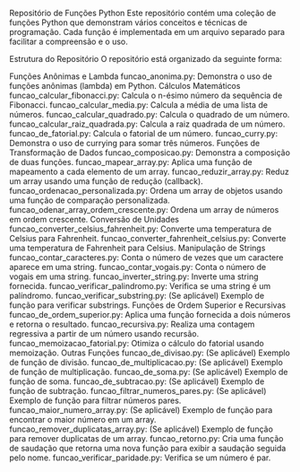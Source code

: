 Repositório de Funções Python
Este repositório contém uma coleção de funções Python que demonstram vários conceitos e técnicas de programação. Cada função é implementada em um arquivo separado para facilitar a compreensão e o uso.

Estrutura do Repositório
O repositório está organizado da seguinte forma:

Funções Anônimas e Lambda
funcao_anonima.py: Demonstra o uso de funções anônimas (lambda) em Python.
Cálculos Matemáticos
funcao_calcular_fibonacci.py: Calcula o n-ésimo número da sequência de Fibonacci.
funcao_calcular_media.py: Calcula a média de uma lista de números.
funcao_calcular_quadrado.py: Calcula o quadrado de um número.
funcao_calcular_raiz_quadrada.py: Calcula a raiz quadrada de um número.
funcao_de_fatorial.py: Calcula o fatorial de um número.
funcao_curry.py: Demonstra o uso de currying para somar três números.
Funções de Transformação de Dados
funcao_composicao.py: Demonstra a composição de duas funções.
funcao_mapear_array.py: Aplica uma função de mapeamento a cada elemento de um array.
funcao_reduzir_array.py: Reduz um array usando uma função de redução (callback).
funcao_ordenacao_personalizada.py: Ordena um array de objetos usando uma função de comparação personalizada.
funcao_odenar_array_ordem_crescente.py: Ordena um array de números em ordem crescente.
Conversão de Unidades
funcao_converter_celsius_fahrenheit.py: Converte uma temperatura de Celsius para Fahrenheit.
funcao_converter_fahrenheit_celsius.py: Converte uma temperatura de Fahrenheit para Celsius.
Manipulação de Strings
funcao_contar_caracteres.py: Conta o número de vezes que um caractere aparece em uma string.
funcao_contar_vogais.py: Conta o número de vogais em uma string.
funcao_inverter_string.py: Inverte uma string fornecida.
funcao_verificar_palindromo.py: Verifica se uma string é um palíndromo.
funcao_verificar_substring.py: (Se aplicável) Exemplo de função para verificar substrings.
Funções de Ordem Superior e Recursivas
funcao_de_ordem_superior.py: Aplica uma função fornecida a dois números e retorna o resultado.
funcao_recursiva.py: Realiza uma contagem regressiva a partir de um número usando recursão.
funcao_memoizacao_fatorial.py: Otimiza o cálculo do fatorial usando memoização.
Outras Funções
funcao_de_divisao.py: (Se aplicável) Exemplo de função de divisão.
funcao_de_multiplicacao.py: (Se aplicável) Exemplo de função de multiplicação.
funcao_de_soma.py: (Se aplicável) Exemplo de função de soma.
funcao_de_subtracao.py: (Se aplicável) Exemplo de função de subtração.
funcao_filtrar_numeros_pares.py: (Se aplicável) Exemplo de função para filtrar números pares.
funcao_maior_numero_array.py: (Se aplicável) Exemplo de função para encontrar o maior número em um array.
funcao_remover_duplicatas_array.py: (Se aplicável) Exemplo de função para remover duplicatas de um array.
funcao_retorno.py: Cria uma função de saudação que retorna uma nova função para exibir a saudação seguida pelo nome.
funcao_verificar_paridade.py: Verifica se um número é par.
